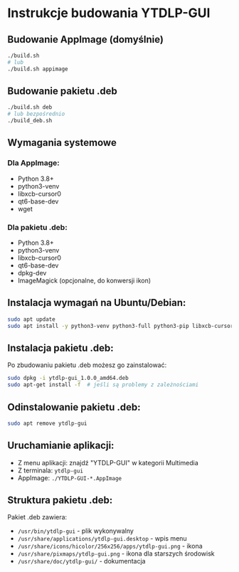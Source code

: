 # Instrukcje budowania YTDLP-GUI

## Budowanie AppImage (domyślnie)

```bash
./build.sh
# lub
./build.sh appimage
```

## Budowanie pakietu .deb

```bash
./build.sh deb
# lub bezpośrednio
./build_deb.sh
```

## Wymagania systemowe

### Dla AppImage:
- Python 3.8+
- python3-venv
- libxcb-cursor0
- qt6-base-dev
- wget

### Dla pakietu .deb:
- Python 3.8+
- python3-venv
- libxcb-cursor0
- qt6-base-dev
- dpkg-dev
- ImageMagick (opcjonalne, do konwersji ikon)

## Instalacja wymagań na Ubuntu/Debian:

```bash
sudo apt update
sudo apt install -y python3-venv python3-full python3-pip libxcb-cursor0 libxcb-cursor-dev qt6-base-dev dpkg-dev imagemagick
```

## Instalacja pakietu .deb:

Po zbudowaniu pakietu .deb możesz go zainstalować:

```bash
sudo dpkg -i ytdlp-gui_1.0.0_amd64.deb
sudo apt-get install -f  # jeśli są problemy z zależnościami
```

## Odinstalowanie pakietu .deb:

```bash
sudo apt remove ytdlp-gui
```

## Uruchamianie aplikacji:

- Z menu aplikacji: znajdź "YTDLP-GUI" w kategorii Multimedia
- Z terminala: `ytdlp-gui`
- AppImage: `./YTDLP-GUI-*.AppImage`

## Struktura pakietu .deb:

Pakiet .deb zawiera:
- `/usr/bin/ytdlp-gui` - plik wykonywalny
- `/usr/share/applications/ytdlp-gui.desktop` - wpis menu
- `/usr/share/icons/hicolor/256x256/apps/ytdlp-gui.png` - ikona
- `/usr/share/pixmaps/ytdlp-gui.png` - ikona dla starszych środowisk
- `/usr/share/doc/ytdlp-gui/` - dokumentacja
